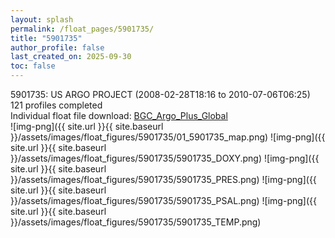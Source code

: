 ```yaml
---
layout: splash
permalink: /float_pages/5901735/
title: "5901735"
author_profile: false
last_created_on: 2025-09-30
toc: false
---
```

 
5901735: US ARGO PROJECT (2008-02-28T18:16 to 2010-07-06T06:25)\
121 profiles completed\
Individual float file download: [BGC_Argo_Plus_Global](https://ftp.soest.hawaii.edu/bgc_argo_plus/Individual_Floats/outliers_removed/5901735_Sprof_processed.nc)\
![img-png]({{ site.url }}{{ site.baseurl }}/assets/images/float_figures/5901735/01_5901735_map.png)
![img-png]({{ site.url }}{{ site.baseurl }}/assets/images/float_figures/5901735/5901735_DOXY.png)
![img-png]({{ site.url }}{{ site.baseurl }}/assets/images/float_figures/5901735/5901735_PRES.png)
![img-png]({{ site.url }}{{ site.baseurl }}/assets/images/float_figures/5901735/5901735_PSAL.png)
![img-png]({{ site.url }}{{ site.baseurl }}/assets/images/float_figures/5901735/5901735_TEMP.png)

